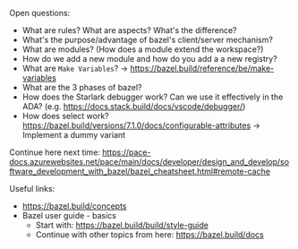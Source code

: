 Open questions:
- What are rules? What are aspects? What's the difference?
- What's the purpose/advantage of bazel's client/server mechanism?
- What are modules? (How does a module extend the workspace?)
- How do we add a new module and how do you add a a new registry?
- What are `Make Variables`? -> https://bazel.build/reference/be/make-variables
- What are the 3 phases of bazel?
- How does the Starlark debugger work? Can we use it effectively in the ADA? (e.g. https://docs.stack.build/docs/vscode/debugger/)
- How does select work? https://bazel.build/versions/7.1.0/docs/configurable-attributes -> Implement a dummy variant

Continue here next time: https://pace-docs.azurewebsites.net/pace/main/docs/developer/design_and_develop/software_development_with_bazel/bazel_cheatsheet.html#remote-cache

Useful links:
- https://bazel.build/concepts
- Bazel user guide - basics
  - Start with: https://bazel.build/build/style-guide
  - Continue with other topics from here: https://bazel.build/docs
